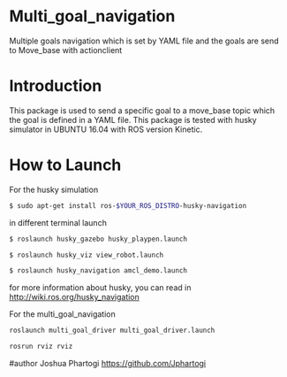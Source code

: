 # Multi_goal_navigation
Multiple goals navigation which is set by YAML file and the goals are send to Move_base with actionclient

# Introduction

This package is used to send a specific goal to a move_base topic which the goal is defined in a YAML file. This package is tested with 
husky simulator in UBUNTU 16.04 with ROS version Kinetic.

# How to Launch
For the husky simulation
```bash
$ sudo apt-get install ros-$YOUR_ROS_DISTRO-husky-navigation
```
in different terminal launch
```bash
$ roslaunch husky_gazebo husky_playpen.launch
```
```bash
$ roslaunch husky_viz view_robot.launch
```
```bash
$ roslaunch husky_navigation amcl_demo.launch 
```
for more information about husky, you can read in http://wiki.ros.org/husky_navigation


For the multi_goal_navigation
```bash
roslaunch multi_goal_driver multi_goal_driver.launch 

rosrun rviz rviz

```

#author
Joshua Phartogi https://github.com/Jphartogi
